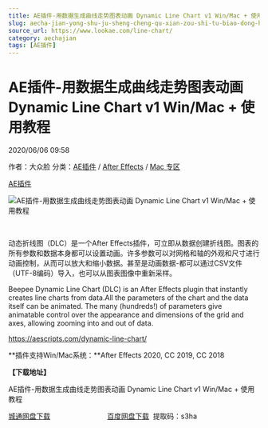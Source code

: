 ```yaml
---
title: AE插件-用数据生成曲线走势图表动画 Dynamic Line Chart v1 Win/Mac + 使用教程
slug: aecha-jian-yong-shu-ju-sheng-cheng-qu-xian-zou-shi-tu-biao-dong-hua-dynamic-line-chart-v1-win-mac-shi-yong-jiao-cheng
source_url: https://www.lookae.com/line-chart/
category: aechajian
tags: [AE插件]
---
```

# AE插件-用数据生成曲线走势图表动画 Dynamic Line Chart v1 Win/Mac + 使用教程

2020/06/06 09:58

作者：大众脸
分类：[AE插件](https://www.lookae.com/after-effects/aechajian/) / [After Effects](https://www.lookae.com/after-effects/) / [Mac 专区](https://www.lookae.com/mac-osx/)

[AE插件](https://www.lookae.com/tag/ae%e6%8f%92%e4%bb%b6/)

![AE插件-用数据生成曲线走势图表动画 Dynamic Line Chart v1 Win/Mac + 使用教程](https://www.lookae.com/wp-content/uploads/2020/06/Dynamic-Line-Chart-.jpg "AE插件-用数据生成曲线走势图表动画 Dynamic Line Chart v1 Win/Mac + 使用教程-LookAE.com")

﻿

动态折线图（DLC）是一个After Effects插件，可立即从数据创建折线图。图表的所有参数和数据本身都可以设置动画。许多参数可以对网格和轴的外观和尺寸进行动画控制，从而可以放大和缩小数据。甚至是动画数据-都可以通过CSV文件（UTF-8编码）导入，也可以从图表图像中重新采样。

Beepee Dynamic Line Chart (DLC) is an After Effects plugin that instantly creates line charts from data.All the parameters of the chart and the data itself can be animated. The many (hundreds!) of parameters give animatable control over the appearance and dimensions of the grid and axes, allowing zooming into and out of data.

https://aescripts.com/dynamic-line-chart/

**插件支持Win/Mac系统：**After Effects 2020, CC 2019, CC 2018

**【下载地址】**

AE插件-用数据生成曲线走势图表动画 Dynamic Line Chart v1 Win/Mac + 使用教程

[城通网盘下载](https://089u.com/file/680462-447513096)                             [百度网盘下载](https://pan.baidu.com/s/10mE4ZqTOCFfFQbwSMLBbew)  提取码：s3ha
